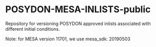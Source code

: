 # POSYDON-MESA-INLISTS-public
Repository for versioning POSYDON approved inlists associated with different initial conditions.

Note: for MESA version 11701, we use mesa_sdk: 20190503

